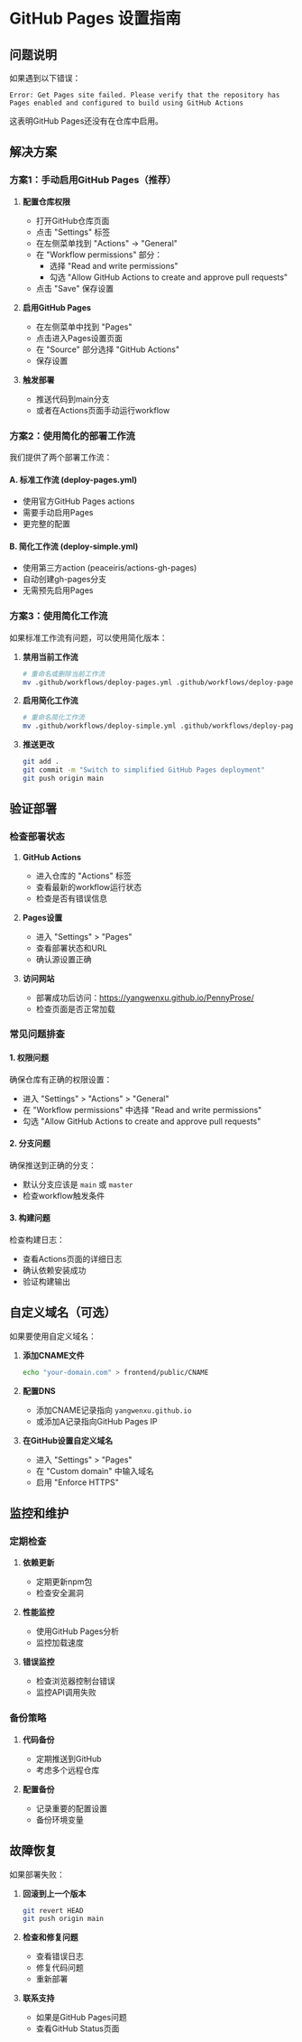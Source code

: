 # GitHub Pages 设置指南

## 问题说明

如果遇到以下错误：
```
Error: Get Pages site failed. Please verify that the repository has Pages enabled and configured to build using GitHub Actions
```

这表明GitHub Pages还没有在仓库中启用。

## 解决方案

### 方案1：手动启用GitHub Pages（推荐）

1. **配置仓库权限**
   - 打开GitHub仓库页面
   - 点击 "Settings" 标签
   - 在左侧菜单找到 "Actions" → "General"
   - 在 "Workflow permissions" 部分：
     - 选择 "Read and write permissions"
     - 勾选 "Allow GitHub Actions to create and approve pull requests"
   - 点击 "Save" 保存设置

2. **启用GitHub Pages**
   - 在左侧菜单中找到 "Pages"
   - 点击进入Pages设置页面
   - 在 "Source" 部分选择 "GitHub Actions"
   - 保存设置

3. **触发部署**
   - 推送代码到main分支
   - 或者在Actions页面手动运行workflow

### 方案2：使用简化的部署工作流

我们提供了两个部署工作流：

#### A. 标准工作流 (deploy-pages.yml)
- 使用官方GitHub Pages actions
- 需要手动启用Pages
- 更完整的配置

#### B. 简化工作流 (deploy-simple.yml)
- 使用第三方action (peaceiris/actions-gh-pages)
- 自动创建gh-pages分支
- 无需预先启用Pages

### 方案3：使用简化工作流

如果标准工作流有问题，可以使用简化版本：

1. **禁用当前工作流**
   ```bash
   # 重命名或删除当前工作流
   mv .github/workflows/deploy-pages.yml .github/workflows/deploy-pages.yml.disabled
   ```

2. **启用简化工作流**
   ```bash
   # 重命名简化工作流
   mv .github/workflows/deploy-simple.yml .github/workflows/deploy-pages.yml
   ```

3. **推送更改**
   ```bash
   git add .
   git commit -m "Switch to simplified GitHub Pages deployment"
   git push origin main
   ```

## 验证部署

### 检查部署状态

1. **GitHub Actions**
   - 进入仓库的 "Actions" 标签
   - 查看最新的workflow运行状态
   - 检查是否有错误信息

2. **Pages设置**
   - 进入 "Settings" > "Pages"
   - 查看部署状态和URL
   - 确认源设置正确

3. **访问网站**
   - 部署成功后访问：https://yangwenxu.github.io/PennyProse/
   - 检查页面是否正常加载

### 常见问题排查

#### 1. 权限问题
确保仓库有正确的权限设置：
- 进入 "Settings" > "Actions" > "General"
- 在 "Workflow permissions" 中选择 "Read and write permissions"
- 勾选 "Allow GitHub Actions to create and approve pull requests"

#### 2. 分支问题
确保推送到正确的分支：
- 默认分支应该是 `main` 或 `master`
- 检查workflow触发条件

#### 3. 构建问题
检查构建日志：
- 查看Actions页面的详细日志
- 确认依赖安装成功
- 验证构建输出

## 自定义域名（可选）

如果要使用自定义域名：

1. **添加CNAME文件**
   ```bash
   echo "your-domain.com" > frontend/public/CNAME
   ```

2. **配置DNS**
   - 添加CNAME记录指向 `yangwenxu.github.io`
   - 或添加A记录指向GitHub Pages IP

3. **在GitHub设置自定义域名**
   - 进入 "Settings" > "Pages"
   - 在 "Custom domain" 中输入域名
   - 启用 "Enforce HTTPS"

## 监控和维护

### 定期检查

1. **依赖更新**
   - 定期更新npm包
   - 检查安全漏洞

2. **性能监控**
   - 使用GitHub Pages分析
   - 监控加载速度

3. **错误监控**
   - 检查浏览器控制台错误
   - 监控API调用失败

### 备份策略

1. **代码备份**
   - 定期推送到GitHub
   - 考虑多个远程仓库

2. **配置备份**
   - 记录重要的配置设置
   - 备份环境变量

## 故障恢复

如果部署失败：

1. **回滚到上一个版本**
   ```bash
   git revert HEAD
   git push origin main
   ```

2. **检查和修复问题**
   - 查看错误日志
   - 修复代码问题
   - 重新部署

3. **联系支持**
   - 如果是GitHub Pages问题
   - 查看GitHub Status页面
